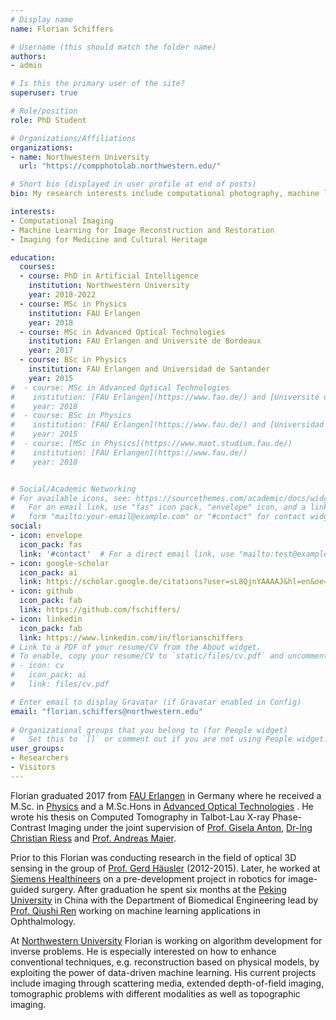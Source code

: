 ```yaml
---
# Display name
name: Florian Schiffers

# Username (this should match the folder name)
authors:
- admin

# Is this the primary user of the site?
superuser: true

# Role/position
role: PhD Student

# Organizations/Affiliations
organizations:
- name: Northwestern University
  url: "https://compphotolab.northwestern.edu/"

# Short bio (displayed in user profile at end of posts)
bio: My research interests include computational photography, machine learning and image reconstruction.

interests:
- Computational Imaging
- Machine Learning for Image Reconstruction and Restoration
- Imaging for Medicine and Cultural Heritage

education:
  courses:
  - course: PhD in Artificial Intelligence
    institution: Northwestern University
    year: 2018-2022
  - course: MSc in Physics
    institution: FAU Erlangen
    year: 2018
  - course: MSc in Advanced Optical Technologies
    institution: FAU Erlangen and Université de Bordeaux
    year: 2017
  - course: BSc in Physics
    institution: FAU Erlangen and Universidad de Santander
    year: 2015
#  - course: MSc in Advanced Optical Technologies
#    institution: [FAU Erlangen](https://www.fau.de/) and [Université de Bordeaux](https://www.u-bordeaux.fr/)
#    year: 2018
#  - course: BSc in Physics
#    institution: [FAU Erlangen](https://www.fau.de/) and [Universidad de Cantabria](https://web.unican.es/en/Pages/default.aspx)
#    year: 2015
#  - course: [MSc in Physics](https://www.maot.studium.fau.de/)
#    institution: [FAU Erlangen](https://www.fau.de/)
#    year: 2018


# Social/Academic Networking
# For available icons, see: https://sourcethemes.com/academic/docs/widgets/#icons
#   For an email link, use "fas" icon pack, "envelope" icon, and a link in the
#   form "mailto:your-email@example.com" or "#contact" for contact widget.
social:
- icon: envelope
  icon_pack: fas
  link: '#contact'  # For a direct email link, use "mailto:test@example.org".
- icon: google-scholar
  icon_pack: ai
  link: https://scholar.google.de/citations?user=sL8QjnYAAAAJ&hl=en&oe=ASCII
- icon: github
  icon_pack: fab
  link: https://github.com/fschiffers/
- icon: linkedin
  icon_pack: fab
  link: https://www.linkedin.com/in/florianschiffers
# Link to a PDF of your resume/CV from the About widget.
# To enable, copy your resume/CV to `static/files/cv.pdf` and uncomment the lines below.  
# - icon: cv
#   icon_pack: ai
#   link: files/cv.pdf

# Enter email to display Gravatar (if Gravatar enabled in Config)
email: "florian.schiffers@northwestern.edu"
  
# Organizational groups that you belong to (for People widget)
#   Set this to `[]` or comment out if you are not using People widget.  
user_groups:
- Researchers
- Visitors
---
```


Florian graduated 2017 from [FAU Erlangen](https://www.fau.eu/) in Germany where he received a M.Sc. in [Physics](https://www.physics.nat.fau.eu/)  and a M.Sc.Hons in [Advanced Optical Technologies](https://www.maot.studium.fau.de/) . He wrote his thesis on Computed Tomography in Talbot-Lau X-ray Phase-Contrast Imaging under the joint supervision of [Prof. Gisela Anton](https://en.wikipedia.org/wiki/Gisela_Anton), [Dr-Ing Christian Riess](https://scholar.google.com/citations?user=0HGXYNMAAAAJ&hl=en) and [Prof. Andreas Maier](https://scholar.google.com/citations?user=MA6SDuEAAAAJ&hl=en).

Prior to this Florian was conducting research in the field of optical 3D sensing in the group of [Prof. Gerd Häusler](https://www.youtube.com/user/Osmin3D) (2012-2015). Later, he worked at [Siemens Healthineers](https://en.wikipedia.org/wiki/Siemens_Healthineers) on a pre-development project in robotics for image-guided surgery. After graduation he spent six months at the [Peking University](http://english.pku.edu.cn/) in China with the Department of Biomedical Engineering lead by [Prof. Qiushi Ren](https://bme.pku.edu.cn/) working on machine learning applications in Ophthalmology.

At [Northwestern University](https://www.northwestern.edu/) Florian is working on algorithm development for inverse problems. He is especially interested on how to enhance conventional techniques, e.g. reconstruction based on physical models, by exploiting the power of data-driven machine learning.  His current projects include imaging through scattering media, extended depth-of-field imaging, tomographic problems with different modalities as well as topographic imaging.
